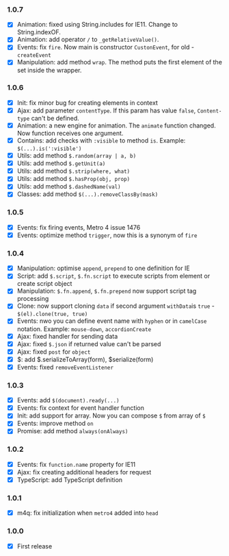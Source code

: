 ### 1.0.7
+ [x] Animation: fixed using String.includes for IE11. Change to String.indexOF.
+ [x] Animation: add operator `/` to `_getRelativeValue()`.
+ [x] Events: fix `fire`. Now main is constructor `CustonEvent`, for old - `createEvent`
+ [x] Manipulation: add method `wrap`. The method puts the first element of the set inside the wrapper.

### 1.0.6
+ [x] Init: fix minor bug for creating elements in context
+ [x] Ajax: add parameter `contentType`. If this param has value `false`, `Content-type` can't be defined.
+ [x] Animation: a new engine for animation. The `animate` function changed. Now function receives one argument.
+ [x] Contains: add checks with `:visible` to method `is`. Example: `$(...).is(':visible')`
+ [x] Utils: add method `$.random(array | a, b)` 
+ [x] Utils: add method `$.getUnit(a)` 
+ [x] Utils: add method `$.strip(where, what)` 
+ [x] Utils: add method `$.hasProp(obj, prop)` 
+ [x] Utils: add method `$.dashedName(val)` 
+ [x] Classes: add method `$(...).removeClassBy(mask)`

### 1.0.5
+ [x] Events: fix firing events, Metro 4 issue 1476
+ [x] Events: optimize method `trigger`, now this is a synonym of `fire`

### 1.0.4
+ [x] Manipulation: optimise `append`, `prepend` to one definition for IE
+ [x] Script: add `$.script`, `$.fn.script` to execute scripts from element or create script object
+ [x] Manipulation: `$.fn.append`, `$.fn.prepend` now support script tag processing
+ [x] Clone: now support cloning `data` if second argument `withData`is `true` - `$(el).clone(true, true)`
+ [x] Events: nwo you can define event name with `hyphen` or in `camelCase` notation. Example: `mouse-down`, `accordionCreate`
+ [x] Ajax: fixed handler for sending data
+ [x] Ajax: fixed `$.json` if returned value can't be parsed
+ [x] Ajax: fixed `post` for `object`
+ [x] $: add $.serializeToArray(form), $serialize(form)
+ [x] Events: fixed `removeEventListener`

### 1.0.3
+ [x] Events: add `$(document).ready(...)`
+ [x] Events: fix context for event handler function
+ [x] Init: add support for array. Now you can compose `$` from array of `$`
+ [x] Events: improve method `on`
+ [x] Promise: add method `always(onAlways)`

### 1.0.2
+ [x] Events: fix `function.name` property for IE11
+ [x] Ajax: fix creating additional headers for request
+ [x] TypeScript: add TypeScript definition 

### 1.0.1
+ [x] m4q: fix initialization when `metro4` added into `head` 

### 1.0.0
+ [x] First release